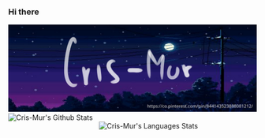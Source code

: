 ### Hi there 
<img width='3000' alt="Cris-mur Wall img" src="./bio_img.png" src="https://github.com/Cris-Mur/Cris-Mur/blob/master/bio_img.png" class="responsive"/>


<img width="400"  img align="left" alt="Cris-Mur's Github Stats" src="https://github-readme-stats.vercel.app/api?username=cris-mur&show_icons=true&theme=dark" class="responsive" />
<img width="320" img align="right" alt="Cris-Mur's Languages Stats" src="https://github-readme-stats.vercel.app/api/top-langs/?username=cris-mur&layout=compact&theme=dark" class="responsive"/>
